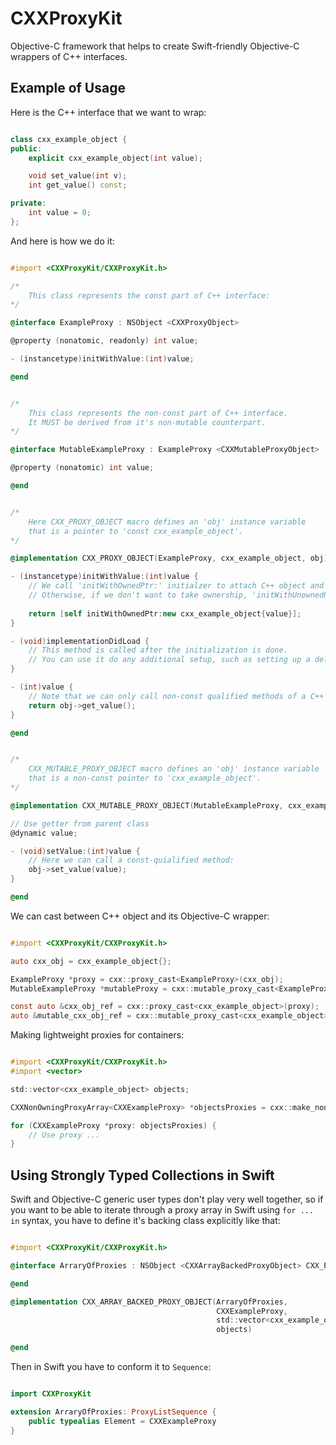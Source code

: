 #  CXXProxyKit

Objective-C framework that helps to create Swift-friendly Objective-C wrappers of C++ interfaces.

## Example of Usage

Here is the C++ interface that we want to wrap:

```C++

class cxx_example_object {
public:
    explicit cxx_example_object(int value);

    void set_value(int v);
    int get_value() const;

private:
    int value = 0;
};

```

And here is how we do it:

```Objective-C++

#import <CXXProxyKit/CXXProxyKit.h>

/* 
    This class represents the const part of C++ interface:
*/

@interface ExampleProxy : NSObject <CXXProxyObject>

@property (nonatomic, readonly) int value;

- (instancetype)initWithValue:(int)value;

@end


/*
    This class represents the non-const part of C++ interface. 
    It MUST be derived from it's non-mutable counterpart. 
*/

@interface MutableExampleProxy : ExampleProxy <CXXMutableProxyObject>

@property (nonatomic) int value;

@end


/*
    Here CXX_PROXY_OBJECT macro defines an 'obj' instance variable 
    that is a pointer to 'const cxx_example_object'.
*/

@implementation CXX_PROXY_OBJECT(ExampleProxy, cxx_example_object, obj)

- (instancetype)initWithValue:(int)value {
    // We call 'initWithOwnedPtr:' initialzer to attach C++ object and take ownership of it.
    // Otherwise, if we don't want to take ownership, 'initWithUnownedPtr:' must be called.
    
    return [self initWithOwnedPtr:new cxx_example_object{value}];
}

- (void)implementationDidLoad {
    // This method is called after the initialization is done.
    // You can use it do any additional setup, such as setting up a delegate.
}

- (int)value {
    // Note that we can only call non-const qualified methods of a C++ object whithin the implementation of this class.
    return obj->get_value();
}

@end


/*
    CXX_MUTABLE_PROXY_OBJECT macro defines an 'obj' instance variable 
    that is a non-const pointer to 'cxx_example_object'.
*/

@implementation CXX_MUTABLE_PROXY_OBJECT(MutableExampleProxy, cxx_example_object, obj)

// Use getter from parent class
@dynamic value;

- (void)setValue:(int)value {
    // Here we can call a const-quialified method:
    obj->set_value(value);
}

@end


```

We can cast between C++ object and its Objective-C wrapper:

```Objective-C++

#import <CXXProxyKit/CXXProxyKit.h>

auto cxx_obj = cxx_example_object{};

ExampleProxy *proxy = cxx::proxy_cast<ExampleProxy>(cxx_obj);
MutableExampleProxy *mutableProxy = cxx::mutable_proxy_cast<ExampleProxy>(cxx_obj);

const auto &cxx_obj_ref = cxx::proxy_cast<cxx_example_object>(proxy);
auto &mutable_cxx_obj_ref = cxx::mutable_proxy_cast<cxx_example_object>(mutableProxy);

```

Making lightweight proxies for containers: 

```Objective-C++

#import <CXXProxyKit/CXXProxyKit.h>
#import <vector>

std::vector<cxx_example_object> objects;

CXXNonOwningProxyArray<CXXExampleProxy> *objectsProxies = cxx::make_non_owning_proxy_array(objects, CXXExampleProxy.class);

for (CXXExampleProxy *proxy: objectsProxies) {
    // Use proxy ...
}

```

## Using Strongly Typed Collections in Swift

Swift and Objective-C generic user types don't play very well together, so if you want to be able to iterate through a proxy array in Swift using `for ... in` syntax, you have to define it's backing class explicitly like that:

```Objective-C++

#import <CXXProxyKit/CXXProxyKit.h>

@interface ArraryOfProxies : NSObject <CXXArrayBackedProxyObject> CXX_PROXY_ARRAY_OF(CXXExampleProxy)

@end

@implementation CXX_ARRAY_BACKED_PROXY_OBJECT(ArraryOfProxies,
                                              CXXExampleProxy,
                                              std::vector<cxx_example_object>,
                                              objects)

@end

```
Then in Swift you have to conform it to `Sequence`:

```Swift

import CXXProxyKit

extension ArraryOfProxies: ProxyListSequence {
    public typealias Element = CXXExampleProxy
}

```
